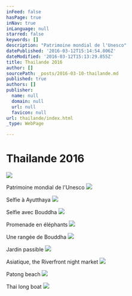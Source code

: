 ```yaml
---
inFeed: false
hasPage: true
inNav: true
inLanguage: null
starred: false
keywords: []
description: "Patrimoine mondial de l'Unesco"
datePublished: '2016-03-12T15:14:54.806Z'
dateModified: '2016-03-12T15:13:29.855Z'
title: Thailande 2016
author: []
sourcePath: _posts/2016-03-10-thailande.md
published: true
authors: []
publisher:
  name: null
  domain: null
  url: null
  favicon: null
url: thailande/index.html
_type: WebPage

---
```

# Thailande 2016
![](https://s3-us-west-2.amazonaws.com/the-grid-img/p/512bf23bf4182e86e030dad2cc3a5e9a030d7484.jpg)

Patrimoine mondial de l'Unesco
![](https://s3-us-west-2.amazonaws.com/the-grid-img/p/36e329a6e0a13c2fb65f575c0e8dcdfada80a33a.jpg)

Selfie à Ayutthaya
![](https://s3-us-west-2.amazonaws.com/the-grid-img/p/4cc6fa4e4540eab71e0531eceab49738526a0577.jpg)

Selfie avec Bouddha
![](https://s3-us-west-2.amazonaws.com/the-grid-img/p/ad5f210cad42f3de77ad65bb171e572c62bfcb2c.jpg)

Promenade en éléphants
![](https://s3-us-west-2.amazonaws.com/the-grid-img/p/1153ccf50e97e5cc09aa2ace76740c78ab00c7f0.jpg)

Une rangée de Bouddha
![](https://s3-us-west-2.amazonaws.com/the-grid-img/p/4a5660c08e95908aa1b15e901cbd5f37034df07d.jpg)

Jardin passible
![](https://s3-us-west-2.amazonaws.com/the-grid-img/p/db6da90ff47bf29845069ea2c7eb40e44fb6a5f1.jpg)

Asiatique, the Riverfront night market
![](https://s3-us-west-2.amazonaws.com/the-grid-img/p/3a497b4b4dd7c66f9a355fa875d384d04c540753.jpg)

Patong beach
![](https://s3-us-west-2.amazonaws.com/the-grid-img/p/287a3d86a4043cbce3979b48f74fd9f893c7041e.jpg)

Thai long boat
![](https://s3-us-west-2.amazonaws.com/the-grid-img/p/b2b902f27bc7307c59603f570c4c374190957f01.jpg)